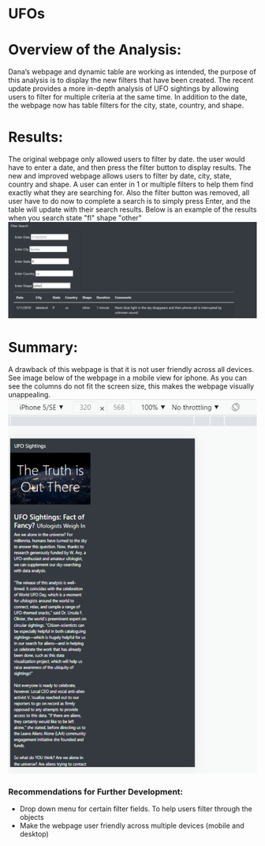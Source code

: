# UFOs

# Overview of the Analysis:
Dana’s webpage and dynamic table are working as intended, the purpose of this analysis is to display the new filters that have been created. The recent update provides a more in-depth analysis of UFO sightings by allowing users to filter for multiple criteria at the same time. In addition to the date, the webpage now has table filters for the city, state, country, and shape.

# Results:

The original webpage only allowed users to filter by date. the user would have to enter a date, and then press the filter button to display results. The new and improved webpage allows users to filter by date, city, state, country and shape. A user can enter in 1 or multiple filters to help them find exactly what they are searching for. Also the filter button was removed, all user have to do now to complete a search is to simply press Enter, and the table will update with their search results. 
Below is an example of the results when you search state "fl" shape "other"
![Output](static/images/results.PNG)

# Summary:
A drawback of this webpage is that it is not user friendly across all devices. See image below of the webpage in a mobile view for iphone. As you can see the columns do not fit the screen size, this makes the webpage visually unappealing.
![Output](static/images/device.PNG)

### Recommendations for Further Development:
- Drop down menu for certain filter fields. To help users filter through the objects
- Make the webpage user friendly across multiple devices (mobile and desktop)
